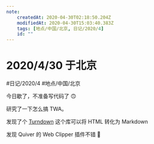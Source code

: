 ```yaml
---
note:
    createdAt: 2020-04-30T02:18:50.204Z
    modifiedAt: 2020-04-30T15:03:40.383Z
    tags: [地点/中国/北京, 日记/2020/4]
    id: ""
---
```

# 2020/4/30 于北京
#日记/2020/4 #地点/中国/北京 
<!-- @crossnote.comment "id":"6f43a0bf-904e-4efe-aa98-c0bc4a970692" -->  

<!-- @timer "date":"Thu Apr 30 2020 10:19:03 GMT+0800 (China Standard Time)" -->
今日歇了，不准备写代码了 :upside_down_face: 
<!-- @timer "date":"Thu Apr 30 2020 17:30:41 GMT+0800 (China Standard Time)" -->
研究了一下怎么搞 TWA。
<!-- @timer "date":"Thu Apr 30 2020 20:23:08 GMT+0800 (China Standard Time)" -->
发现了个 [Turndown](https://github.com/domchristie/turndown) 这个库可以将 HTML 转化为 Markdown
<!-- @timer "date":"Thu Apr 30 2020 22:18:14 GMT+0800 (China Standard Time)" -->
发现 Quiver 的 Web Clipper 插件不错 :full_moon_with_face: 